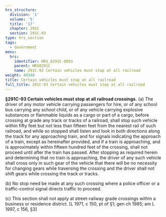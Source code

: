 ```yaml
---
hrs_structure:
  division: '1'
  volume: '5'
  title: '17'
  chapter: 291C
  section: 291C-93
type: hrs_section
tags:
  - Government
menu:
  hrs:
    identifier: HRS_0291C-0093
    parent: HRS0291C
    name: 291C-93 Certain vehicles must stop at all railroad
weight: 48340
title: Certain vehicles must stop at all railroad
full_title: 291C-93 Certain vehicles must stop at all railroad
---
```

**§291C-93 Certain vehicles must stop at all railroad crossings.** (a) The driver of any motor vehicle carrying passengers for hire, or of any school bus carrying any school child, or of any vehicle carrying explosive substances or flammable liquids as a cargo or part of a cargo, before crossing at grade any track or tracks of a railroad, shall stop such vehicle within fifty feet but not less than fifteen feet from the nearest rail of such railroad, and while so stopped shall listen and look in both directions along the track for any approaching train, and for signals indicating the approach of a train, except as hereinafter provided, and if a train is approaching, and is approximately within fifteen hundred feet of the crossing, shall not proceed until after the train has passed. After stopping as required herein and determining that no train is approaching, the driver of any such vehicle shall cross only in such gear of the vehicle that there will be no necessity for changing gears while traversing the crossing and the driver shall not shift gears while crossing the track or tracks.

(b) No stop need be made at any such crossing where a police officer or a traffic-control signal directs traffic to proceed.

(c) This section shall not apply at street-railway grade crossings within a business or residence district. [L 1971, c 150, pt of §1; gen ch 1985; am L 1997, c 156, §3]